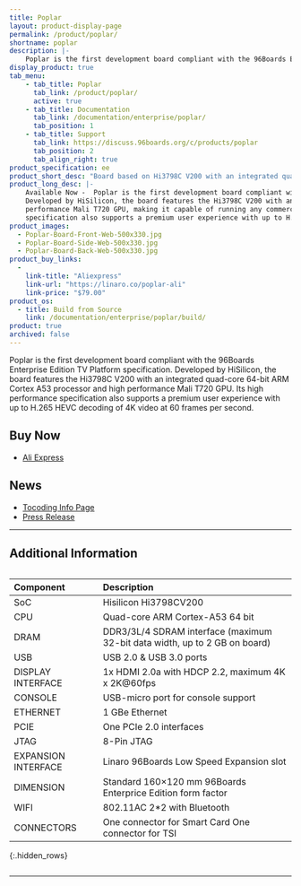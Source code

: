 ```yaml
---
title: Poplar
layout: product-display-page
permalink: /product/poplar/
shortname: poplar
description: |-
    Poplar is the first development board compliant with the 96Boards Enterprise Edition TV Platform specification.
display_product: true
tab_menu:
    - tab_title: Poplar
      tab_link: /product/poplar/
      active: true
    - tab_title: Documentation
      tab_link: /documentation/enterprise/poplar/
      tab_position: 1
    - tab_title: Support
      tab_link: https://discuss.96boards.org/c/products/poplar
      tab_position: 2
      tab_align_right: true
product_specification: ee
product_short_desc: "Board based on Hi3798C V200 with an integrated quad-core 64-bit ARM Cortex A53"
product_long_desc: |-
    Available Now -  Poplar is the first development board compliant with the 96Boards Enterprise Edition TV Platform specification.
    Developed by HiSilicon, the board features the Hi3798C V200 with an integrated quad-core 64-bit ARM Cortex A53 processor and high
    performance Mali T720 GPU, making it capable of running any commercial set-top solution based on Linux or Android. Its high performance
    specification also supports a premium user experience with up to H.265 HEVC decoding of 4K video at 60 frames per second.
product_images:
  - Poplar-Board-Front-Web-500x330.jpg
  - Poplar-Board-Side-Web-500x330.jpg
  - Poplar-Board-Back-Web-500x330.jpg
product_buy_links:
  -
    link-title: "Aliexpress"
    link-url: "https://linaro.co/poplar-ali"
    link-price: "$79.00"
product_os:
  - title: Build from Source
    link: /documentation/enterprise/poplar/build/
product: true
archived: false
---
```

Poplar is the first development board compliant with the 96Boards Enterprise Edition TV Platform specification. Developed by HiSilicon, the board features the Hi3798C V200 with an integrated quad-core 64-bit ARM Cortex A53 processor and high performance Mali T720 GPU. Its high performance specification also supports a premium user experience with up to H.265 HEVC decoding of 4K video at 60 frames per second.

## Buy Now

- [Ali Express](http://linaro.co/poplar-ali)

## News

- [Tocoding Info Page](http://link.linaro.org/poplar-tocoding)
- [Press Release](http://www.linaro.org/news/linaro-announces-first-development-board-compliant-96boards-tv-platform-specification/)

***

## Additional Information
<div style="overflow-x:scroll;" markdown="1">


|   Component          |   Description                                                                                    |
|:---------------------|:-------------------------------------------------------------------------------------------------|
|  SoC                 | Hisilicon Hi3798CV200                                                                            |
|  CPU                 | Quad-core ARM Cortex-A53 64 bit                                                                  |
|  DRAM                | DDR3/3L/4 SDRAM interface (maximum 32-bit data width, up to 2 GB on board)                       |
|  USB                 | USB 2.0 & USB 3.0 ports                                                                          |
|  DISPLAY INTERFACE   | 1x HDMI 2.0a with HDCP 2.2, maximum 4K x 2K@60fps                                                |
|  CONSOLE             | USB-micro port for console support                                                               |
|  ETHERNET            | 1 GBe Ethernet                                                                                   |
|  PCIE                | One PCIe 2.0 interfaces                                                                          |
|  JTAG                | 8-Pin JTAG                                                                                       |
|  EXPANSION INTERFACE | Linaro 96Boards Low Speed Expansion slot                                                         |
|  DIMENSION           | Standard 160×120 mm 96Boards Enterprice Edition form factor                                      |
|  WIFI                | 802.11AC 2*2 with Bluetooth                                                                      |
|  CONNECTORS          | One connector for Smart Card One connector for TSI                                               |
{:.hidden_rows}

</div>

***
